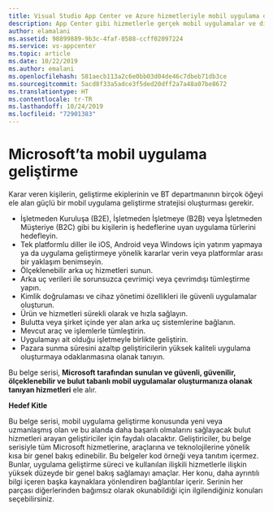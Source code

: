 ```yaml
---
title: Visual Studio App Center ve Azure hizmetleriyle mobil uygulama oluşturma
description: App Center gibi hizmetlerle gerçek mobil uygulamalar ve diğer Azure hizmetlerini oluşturmayı öğrenin.
author: elamalani
ms.assetid: 98899889-9b3c-4faf-8588-ccff02097224
ms.service: vs-appcenter
ms.topic: article
ms.date: 10/22/2019
ms.author: emalani
ms.openlocfilehash: 581aecb113a2c6e0bb03d04de46c7dbeb71db3ce
ms.sourcegitcommit: 5acd8f33a5adce3f5ded20dff2a7a48a07be8672
ms.translationtype: HT
ms.contentlocale: tr-TR
ms.lasthandoff: 10/24/2019
ms.locfileid: "72901383"
---
```

# <a name="mobile-application-development-in-microsoft"></a>Microsoft’ta mobil uygulama geliştirme
Karar veren kişilerin, geliştirme ekiplerinin ve BT departmanının birçok öğeyi ele alan güçlü bir mobil uygulama geliştirme stratejisi oluşturması gerekir.
- İşletmeden Kuruluşa (B2E), İşletmeden İşletmeye (B2B) veya İşletmeden Müşteriye (B2C) gibi bu kişilerin iş hedeflerine uyan uygulama türlerini hedefleyin.
- Tek platformlu diller ile iOS, Android veya Windows için yatırım yapmaya ya da uygulama geliştirmeye yönelik kararlar verin veya platformlar arası bir yaklaşım benimseyin.
- Ölçeklenebilir arka uç hizmetleri sunun.
- Arka uç verileri ile sorunsuzca çevrimiçi veya çevrimdışı tümleştirme yapın.
- Kimlik doğrulaması ve cihaz yönetimi özellikleri ile güvenli uygulamalar oluşturun.
- Ürün ve hizmetleri sürekli olarak ve hızla sağlayın.
- Bulutta veya şirket içinde yer alan arka uç sistemlerine bağlanın.
- Mevcut araç ve işlemlerle tümleştirin.
- Uygulamayı ait olduğu işletmeyle birlikte geliştirin.
- Pazara sunma süresini azaltıp geliştiricilerin yüksek kaliteli uygulama oluşturmaya odaklanmasına olanak tanıyın.

Bu belge serisi, **Microsoft tarafından sunulan ve güvenli, güvenilir, ölçeklenebilir ve bulut tabanlı mobil uygulamalar oluşturmanıza olanak tanıyan hizmetleri** ele alır.

**Hedef Kitle**

Bu belge serisi, mobil uygulama geliştirme konusunda yeni veya uzmanlaşmış olan ve bu alanda daha başarılı olmalarını sağlayacak bulut hizmetleri arayan geliştiriciler için faydalı olacaktır. Geliştiriciler, bu belge serisiyle tüm Microsoft hizmetlerine, araçlarına ve teknolojilerine yönelik kısa bir genel bakış edinebilir. Bu belgeler kod örneği veya tanıtım içermez. Bunlar, uygulama geliştirme süreci ve kullanılan ilişkili hizmetlerle ilişkin yüksek düzeyde bir genel bakış sağlamayı amaçlar. Her konu, daha ayrıntılı bilgi içeren başka kaynaklara yönlendiren bağlantılar içerir. Serinin her parçası diğerlerinden bağımsız olarak okunabildiği için ilgilendiğiniz konuları seçebilirsiniz.
